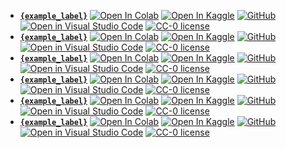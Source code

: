 - [**`{example_label}`**](https://github.com/guydegnol/bulkhours/blob/main/{filename}) [![Open In Colab](https://colab.research.google.com/assets/colab-badge.svg)](https://colab.research.google.com/github/guydegnol/bulkhours/blob/main/examples/1_Simple_Exercice_Automation.ipynb) [![Open In Kaggle](https://kaggle.com/static/images/open-in-kaggle.svg)](https://kaggle.com/kernels/welcome?src=https://github.com/guydegnol/bulkhours/blob/main/examples/1_Simple_Exercice_Automation.ipynb) [![GitHub](https://badgen.net/badge/icon/Open%20in%20Github?icon=github&label)](https://github.com/guydegnol/bulkhours/blob/main/examples/1_Simple_Exercice_Automation.ipynb) [![Open in Visual Studio Code](https://img.shields.io/static/v1?logo=visualstudiocode&label=&message=Open%20in%20Visual%20Studio&labelColor=2c2c32&color=007acc&logoColor=007acc)](https://vscode.dev/github/guydegnol/bulkhours/blob/main/examples/1_Simple_Exercice_Automation.ipynb) [![CC-0 license](https://img.shields.io/badge/License-CC--0-blue.svg)](https://creativecommons.org/licenses/by-nd/4.0)
- [**`{example_label}`**](https://github.com/guydegnol/bulkhours/blob/main/{filename}) [![Open In Colab](https://colab.research.google.com/assets/colab-badge.svg)](https://colab.research.google.com/github/guydegnol/bulkhours/blob/main/examples/2_Course_Edition.ipynb) [![Open In Kaggle](https://kaggle.com/static/images/open-in-kaggle.svg)](https://kaggle.com/kernels/welcome?src=https://github.com/guydegnol/bulkhours/blob/main/examples/2_Course_Edition.ipynb) [![GitHub](https://badgen.net/badge/icon/Open%20in%20Github?icon=github&label)](https://github.com/guydegnol/bulkhours/blob/main/examples/2_Course_Edition.ipynb) [![Open in Visual Studio Code](https://img.shields.io/static/v1?logo=visualstudiocode&label=&message=Open%20in%20Visual%20Studio&labelColor=2c2c32&color=007acc&logoColor=007acc)](https://vscode.dev/github/guydegnol/bulkhours/blob/main/examples/2_Course_Edition.ipynb) [![CC-0 license](https://img.shields.io/badge/License-CC--0-blue.svg)](https://creativecommons.org/licenses/by-nd/4.0)
- [**`{example_label}`**](https://github.com/guydegnol/bulkhours/blob/main/{filename}) [![Open In Colab](https://colab.research.google.com/assets/colab-badge.svg)](https://colab.research.google.com/github/guydegnol/bulkhours/blob/main/examples/3_Simple_Cpp_Course.ipynb) [![Open In Kaggle](https://kaggle.com/static/images/open-in-kaggle.svg)](https://kaggle.com/kernels/welcome?src=https://github.com/guydegnol/bulkhours/blob/main/examples/3_Simple_Cpp_Course.ipynb) [![GitHub](https://badgen.net/badge/icon/Open%20in%20Github?icon=github&label)](https://github.com/guydegnol/bulkhours/blob/main/examples/3_Simple_Cpp_Course.ipynb) [![Open in Visual Studio Code](https://img.shields.io/static/v1?logo=visualstudiocode&label=&message=Open%20in%20Visual%20Studio&labelColor=2c2c32&color=007acc&logoColor=007acc)](https://vscode.dev/github/guydegnol/bulkhours/blob/main/examples/3_Simple_Cpp_Course.ipynb) [![CC-0 license](https://img.shields.io/badge/License-CC--0-blue.svg)](https://creativecommons.org/licenses/by-nd/4.0)
- [**`{example_label}`**](https://github.com/guydegnol/bulkhours/blob/main/{filename}) [![Open In Colab](https://colab.research.google.com/assets/colab-badge.svg)](https://colab.research.google.com/github/guydegnol/bulkhours/blob/main/examples/4_Global_Warming_Course.ipynb) [![Open In Kaggle](https://kaggle.com/static/images/open-in-kaggle.svg)](https://kaggle.com/kernels/welcome?src=https://github.com/guydegnol/bulkhours/blob/main/examples/4_Global_Warming_Course.ipynb) [![GitHub](https://badgen.net/badge/icon/Open%20in%20Github?icon=github&label)](https://github.com/guydegnol/bulkhours/blob/main/examples/4_Global_Warming_Course.ipynb) [![Open in Visual Studio Code](https://img.shields.io/static/v1?logo=visualstudiocode&label=&message=Open%20in%20Visual%20Studio&labelColor=2c2c32&color=007acc&logoColor=007acc)](https://vscode.dev/github/guydegnol/bulkhours/blob/main/examples/4_Global_Warming_Course.ipynb) [![CC-0 license](https://img.shields.io/badge/License-CC--0-blue.svg)](https://creativecommons.org/licenses/by-nd/4.0)
- [**`{example_label}`**](https://github.com/guydegnol/bulkhours/blob/main/{filename}) [![Open In Colab](https://colab.research.google.com/assets/colab-badge.svg)](https://colab.research.google.com/github/guydegnol/bulkhours/blob/main/examples/5_Machine_Learning_reinforcment_Learning.ipynb) [![Open In Kaggle](https://kaggle.com/static/images/open-in-kaggle.svg)](https://kaggle.com/kernels/welcome?src=https://github.com/guydegnol/bulkhours/blob/main/examples/5_Machine_Learning_reinforcment_Learning.ipynb) [![GitHub](https://badgen.net/badge/icon/Open%20in%20Github?icon=github&label)](https://github.com/guydegnol/bulkhours/blob/main/examples/5_Machine_Learning_reinforcment_Learning.ipynb) [![Open in Visual Studio Code](https://img.shields.io/static/v1?logo=visualstudiocode&label=&message=Open%20in%20Visual%20Studio&labelColor=2c2c32&color=007acc&logoColor=007acc)](https://vscode.dev/github/guydegnol/bulkhours/blob/main/examples/5_Machine_Learning_reinforcment_Learning.ipynb) [![CC-0 license](https://img.shields.io/badge/License-CC--0-blue.svg)](https://creativecommons.org/licenses/by-nd/4.0)
- [**`{example_label}`**](https://github.com/guydegnol/bulkhours/blob/main/{filename}) [![Open In Colab](https://colab.research.google.com/assets/colab-badge.svg)](https://colab.research.google.com/github/guydegnol/bulkhours/blob/main/examples/6_Predict_Covid_Cases.ipynb) [![Open In Kaggle](https://kaggle.com/static/images/open-in-kaggle.svg)](https://kaggle.com/kernels/welcome?src=https://github.com/guydegnol/bulkhours/blob/main/examples/6_Predict_Covid_Cases.ipynb) [![GitHub](https://badgen.net/badge/icon/Open%20in%20Github?icon=github&label)](https://github.com/guydegnol/bulkhours/blob/main/examples/6_Predict_Covid_Cases.ipynb) [![Open in Visual Studio Code](https://img.shields.io/static/v1?logo=visualstudiocode&label=&message=Open%20in%20Visual%20Studio&labelColor=2c2c32&color=007acc&logoColor=007acc)](https://vscode.dev/github/guydegnol/bulkhours/blob/main/examples/6_Predict_Covid_Cases.ipynb) [![CC-0 license](https://img.shields.io/badge/License-CC--0-blue.svg)](https://creativecommons.org/licenses/by-nd/4.0)

